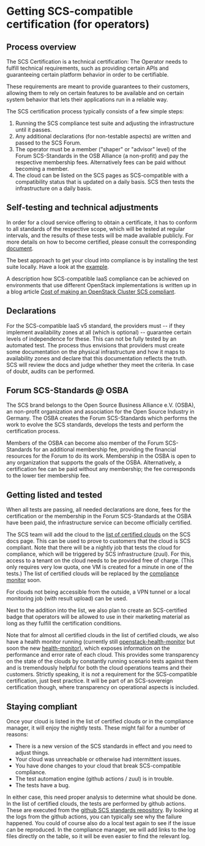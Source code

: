 # Getting SCS-compatible certification (for operators)

## Process overview

The SCS Certification is a technical certification:
The Operator needs to fulfill technical requirements, such as providing certain
APIs and guaranteeing certain platform behavior in order to be certifiable.

These requirements are meant to provide guarantees to their customers, allowing
them to rely on certain features to be available and on certain system behavior
that lets their applications run in a reliable way.

The SCS certification process typically consists of a few simple steps:

1. Running the SCS compliance test suite and adjusting the infrastructure until it passes.
2. Any additional declarations (for non-testable aspects) are written and passed to the SCS Forum.
3. The operator must be a member ("shaper" or "advisor" level) of the Forum SCS-Standards in the
   OSB Alliance (a non-profit) and pay the respective membership fees. Alternatively fees can
   be paid without becoming a member.
4. The cloud can be listed on the SCS pages as SCS-compatible with a compatibility status that is
   updated on a daily basis. SCS then tests the infrastructure on a daily basis.

## Self-testing and technical adjustments

In order for a cloud service offering to obtain a certificate, it has to
conform to all standards of the respective scope, which will be tested at
regular intervals, and the results of these tests will be made available
publicly. For more details on how to become certified, please consult the
corresponding [document](/standards/scs-0004-v1-achieving-certification).

The best approach to get your cloud into compliance is by installing the
test suite locally. Have a look at the [example](test-and-adapt-example).

A description how SCS-compatible IaaS compliance can be achieved on environments that use different
OpenStack implementations is written up in a blog article
[Cost of making an OpenStack Cluster SCS compliant](https://scs.community/de/2024/05/13/cost-of-making-an-openstack-cluster-scs-compliant/).

## Declarations

For the SCS-compatible IaaS v5 standard, the providers must -- if they implement availability zones
at all (which is optional) -- guarantee certain levels of independence for these. This can not
be fully tested by an automated test. The process thus envisions that providers must create some
documentation on the physical infrastructure and how it maps to availability zones and declare that
this documentation reflects the truth. SCS will review the docs and judge whether they meet the
criteria. In case of doubt, audits can be performed.

## Forum SCS-Standards @ OSBA

The SCS brand belongs to the Open Source Business Alliance e.V. (OSBA), an non-profit organization and
association for the Open Source Industry in Germany. The OSBA creates the Forum SCS-Standards
which performs the work to evolve the SCS standards, develops the tests and perform the certification
process.

Members of the OSBA can become also member of the Forum SCS-Standards for an additional membership
fee, providing the financial resources for the Forum to do its work. Membership in the OSBA is
open to any organization that supports the goals of the OSBA.
Alternatively, a certification fee can be paid without any membership; the fee corresponds to the
lower tier membership fee.

## Getting listed and tested

When all tests are passing, all needed declarations are done, fees for the certification or the
membership in the Forum SCS-Standards at the OSBA have been paid, the infrastructure service
can become officially certified.

The SCS team will add the cloud to the [list of certified clouds](https://docs.scs.community/standards/certification/overview)
on the SCS docs page. This can be used to prove to customers that the cloud is SCS compliant.
Note that there will be a nightly job that tests the cloud for compliance, which will be
triggered by SCS infrastructure (zuul). For this, access to a tenant on the cloud needs
to be provided free of charge. (This only requires very low quota, one VM is created for a minute
in one of the tests.)
The list of certified clouds will be replaced by the
[compliance monitor](https://compliance.sovereignit.cloud/page/table) soon.

For clouds not being accessible from the outside, a VPN tunnel or a local monitoring
job (with result upload) can be used.

Next to the addition into the list, we also plan to create an SCS-certified badge that
operators will be allowed to use in their marketing material as long as they fulfill the
certification conditions.

Note that for almost all certified clouds in the list of certified clouds, we also
have a health monitor running (currently still
[openstack-health-monitor](https://docs.scs.community/docs/operating-scs/guides/openstack-health-monitor/Debian12-Install)
but soon the new [health-monitor](https://scs.community/de/tech/2024/09/06/vp12-scs-health-monitor-tech-preview/)),
which exposes information on the performance and error rate of each cloud.
This provides some transparency on the state of the clouds by constantly running
scenario tests against them and is tremendously helpful for both the cloud operations
teams and their customers. Strictly speaking, it is *not* a requirement for the
SCS-compatible certification, just best practice. It will be part of an
SCS-sovereign certification though, where transparency on operational aspects
is included.

## Staying compliant

Once your cloud is listed in the list of certified clouds or in the compliance manager, it
will enjoy the nightly tests. These might fail for a number of reasons:

* There is a new version of the SCS standards in effect and you need to adjust things.
* Your cloud was unreachable or otherwise had intermittent issues.
* You have done changes to your cloud that break SCS-compatible compliance.
* The test automation engine (github actions / zuul) is in trouble.
* The tests have a bug.

In either case, this need proper analysis to determine what should be done.
In the list of certified clouds, the tests are performed by github actions.
These are executed from the
[github SCS standards repository](https://github.com/SovereignCloudStack/standards).
By looking at the logs from the github actions, you can typically see why the failure
happened. You could of course also do a local test again to see if the issue can
be reproduced.
In the compliance manager, we will add links to the log files directly on the table,
so it will be even easier to find the relevant log.

